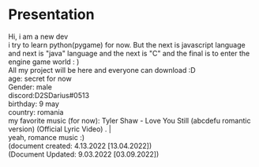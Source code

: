 # Presentation
Hi, i am a new dev                                                                                                                  
i try to learn python(pygame) for now. But the next is javascript language                                                          
and next is "java" language and the next is "C" and the final is to enter the engine game world : )                                     
All my project will be here and everyone can download :D                                                                            
age: secret for now                                                                                                           
Gender: male                                                                                                               
discord:D2SDarius#0513                                                                                                
birthday: 9 may                                                                                                                     
country: romania                                                                                                             
my favorite music (for now): Tyler Shaw - Love You Still (abcdefu romantic version) (Official Lyric Video)
.                                                  |                                                                           
                                                  yeah, romance music :)                                                     
(document created: 4.13.2022 [13.04.2022])                                                                                            
(Document Updated: 9.03.2022 [03.09.2022])

